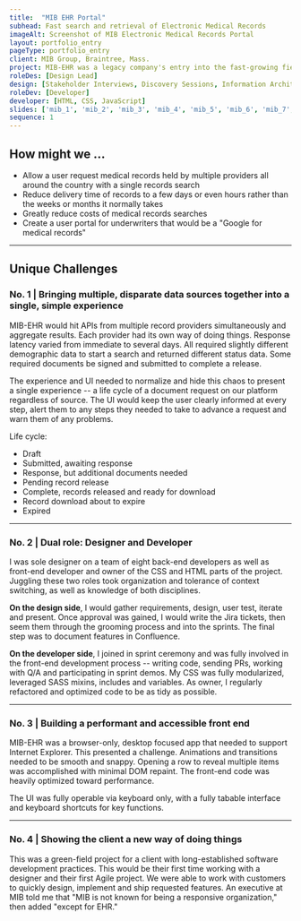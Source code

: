 ```yaml
---
title:  "MIB EHR Portal"
subhead: Fast search and retrieval of Electronic Medical Records
imageAlt: Screenshot of MIB Electronic Medical Records Portal
layout: portfolio_entry
pageType: portfolio_entry
client: MIB Group, Braintree, Mass.
project: MIB-EHR was a legacy company's entry into the fast-growing field of electronic medical records for life insurance companies. It delivered records from multiple vendors, cut weeks off record delivery times and hugely reduced costs. I designed, built and devlivered a simple perfomant front end along with extensive documentation.
roleDes: [Design Lead]
design: [Stakeholder Interviews, Discovery Sessions, Information Architecture, Visual Design, Typography, Prototypes, User Testing, Design System, Documentation, User Stories and Jira]
roleDev: [Developer]
developer: [HTML, CSS, JavaScript]
slides: ['mib_1', 'mib_2', 'mib_3', 'mib_4', 'mib_5', 'mib_6', 'mib_7', 'mib_8', 'mib_9', 'mib_10', 'mib_11', 'mib_12', 'mib_13']
sequence: 1
---
```

## How might we ...

* Allow a user request medical records held by multiple providers all around the country with a single records search
* Reduce delivery time of records to a few days or even hours rather than the weeks or months it normally takes
* Greatly reduce costs of medical records searches 
* Create a user portal for underwriters that would be a "Google for medical records"

___

## Unique Challenges

### No. 1 | Bringing multiple, disparate data sources together into a single, simple experience

MIB-EHR would hit APIs from multiple record providers simultaneously and aggregate results. Each provider had its own way of doing things. Response latency varied from immediate to several days. All required slightly different demographic data to start a search and returned different status data. Some required documents be signed and submitted to complete a release. 

The experience and UI needed to normalize and hide this chaos to present a single experience -- a life cycle of a document request on our platform regardless of source. The UI would keep the user clearly informed at every step, alert them to any steps they needed to take to advance a request and warn them of any problems. 

Life cycle:

* Draft
* Submitted, awaiting response
* Response, but additional documents needed
* Pending record release
* Complete, records released and ready for download
* Record download about to expire
* Expired

___

### No. 2 | Dual role: Designer and Developer

I was sole designer on a team of eight back-end developers as well as front-end developer and owner of the CSS and HTML parts of the project. Juggling these two roles took organization and tolerance of context switching, as well as knowledge of both disciplines.

**On the design side**, I would gather requirements, design, user test, iterate and present. Once approval was gained, I would write the Jira tickets, then seem them through the grooming process and into the sprints. The final step was to document features in Confluence. 

**On the developer side**, I joined in sprint ceremony and was fully involved in the front-end development process -- writing code, sending PRs, working with Q/A and participating in sprint demos. My CSS was fully modularized, leveraged SASS mixins, includes and variables. As owner, I regularly refactored and optimized code to be as tidy as possible. 

___

### No. 3 | Building a performant and accessible front end

MIB-EHR was a browser-only, desktop focused app that needed to support Internet Explorer. This presented a challenge. Animations and transitions needed to be smooth and snappy. Opening a row to reveal multiple items was accomplished with minimal DOM repaint. The front-end code was heavily optimized toward performance. 

The UI was fully operable via keyboard only, with a fully tabable interface and keyboard shortcuts for key functions. 

___

### No. 4 | Showing the client a new way of doing things

This was a green-field project for a client with long-established software development practices. This would be their first time working with a designer and their first Agile project. We were able to work with customers to quickly design, implement and ship requested features. An executive at MIB told me that "MIB is not known for being a responsive organization," then added "except for EHR." 